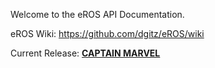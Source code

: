 Welcome to the eROS API Documentation.

eROS Wiki: https://github.com/dgitz/eROS/wiki

Current Release: [**CAPTAIN MARVEL**](https://github.com/dgitz/eROS/releases/tag/CAPTAINMARVEL00)